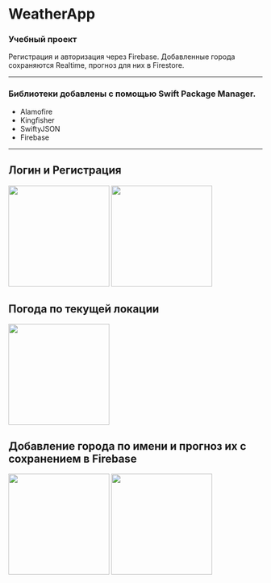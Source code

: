 # WeatherApp
### Учебный проект
Регистрация и авторизация через Firebase. Добавленные города сохраняются Realtime, прогноз для них в Firestore.

---
### Библиотеки добавлены с помощью Swift Package Manager.
- Alamofire
- Kingfisher
- SwiftyJSON
- Firebase

---
## Логин и Регистрация

<img src="https://user-images.githubusercontent.com/85563543/147780510-7eee2584-625d-4347-9539-ef9aa9ee120b.PNG" width="200"> <img src="https://user-images.githubusercontent.com/85563543/147780513-9b0dd123-7f31-40e4-a367-2bd4017e9cfd.PNG" width="200">

## Погода по текущей локации

<img src="https://user-images.githubusercontent.com/85563543/147780556-67e238f1-ff68-4996-b08d-bdc32eddb3ed.PNG" width="200">

## Добавление города по имени и прогноз их с сохранением в Firebase

<img src="https://user-images.githubusercontent.com/85563543/147780638-685f700f-2cd4-49f1-bd00-2695f2a88670.PNG" width="200"> <img src="https://user-images.githubusercontent.com/85563543/147780648-36ec2acd-e542-4a9d-a773-6048ee05f742.PNG" width="200">
